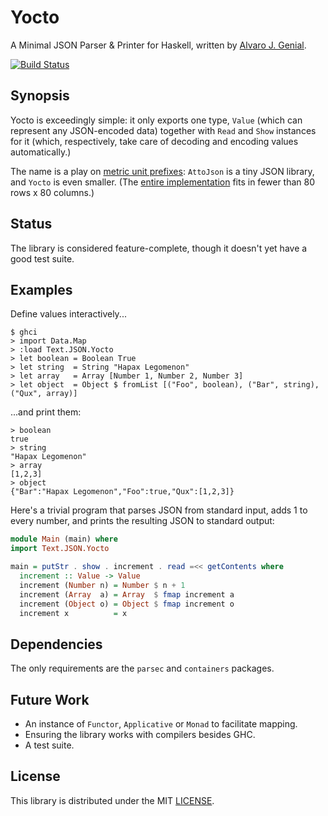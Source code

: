 Yocto
=====

A Minimal JSON Parser & Printer for Haskell, written by [Alvaro J. Genial](http://alva.ro).

[![Build Status](https://travis-ci.org/ajg/yocto.png?branch=master)](https://travis-ci.org/ajg/yocto)

Synopsis
--------

Yocto is exceedingly simple: it only exports one type, `Value` (which can represent any JSON-encoded data) together with `Read` and `Show` instances for it (which, respectively, take care of decoding and encoding values automatically.)

The name is a play on [metric unit prefixes](http://en.wikipedia.org/wiki/Metric_prefix): `AttoJson` is a tiny JSON library, and `Yocto` is even smaller. (The [entire implementation](./Text/JSON/Yocto.hs) fits in fewer than 80 rows x 80 columns.)

Status
------

The library is considered feature-complete, though it doesn't yet have a good test suite.

Examples
--------

Define values interactively...

```
$ ghci
> import Data.Map
> :load Text.JSON.Yocto
> let boolean = Boolean True
> let string  = String "Hapax Legomenon"
> let array   = Array [Number 1, Number 2, Number 3]
> let object  = Object $ fromList [("Foo", boolean), ("Bar", string), ("Qux", array)]
```

...and print them:

```
> boolean
true
> string
"Hapax Legomenon"
> array
[1,2,3]
> object
{"Bar":"Hapax Legomenon","Foo":true,"Qux":[1,2,3]}
```

Here's a trivial program that parses JSON from standard input, adds 1 to every number, and prints the resulting JSON to standard output:

```haskell
module Main (main) where
import Text.JSON.Yocto

main = putStr . show . increment . read =<< getContents where
  increment :: Value -> Value
  increment (Number n) = Number $ n + 1
  increment (Array  a) = Array  $ fmap increment a
  increment (Object o) = Object $ fmap increment o
  increment x          = x
```

Dependencies
------------

The only requirements are the `parsec` and `containers` packages.

Future Work
-----------

 - An instance of `Functor`, `Applicative` or `Monad` to facilitate mapping.
 - Ensuring the library works with compilers besides GHC.
 - A test suite.

License
-------

This library is distributed under the MIT [LICENSE](./LICENSE).

